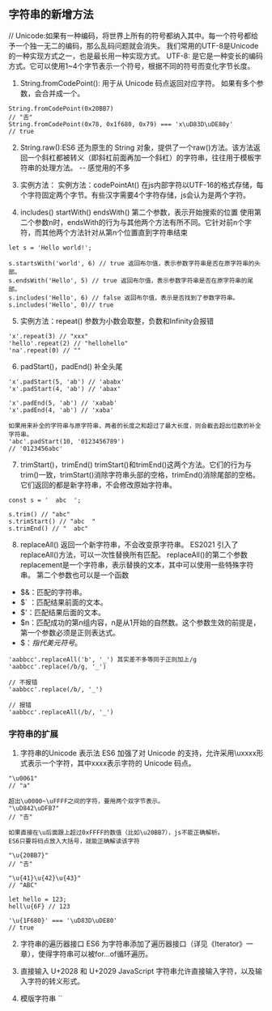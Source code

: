 ## 字符串的新增方法
// Unicode:如果有一种编码，将世界上所有的符号都纳入其中。每一个符号都给予一个独一无二的编码，那么乱码问题就会消失。
我们常用的UTF-8是Unicode的一种实现方式之一，也是最长用一种实现方式。
UTF-8: 是它是一种变长的编码方式。它可以使用1~4个字节表示一个符号，根据不同的符号而变化字节长度。


1. String.fromCodePoint():  用于从 Unicode 码点返回对应字符。 如果有多个参数，会合并成一个。
```
String.fromCodePoint(0x20BB7)
// "𠮷"
String.fromCodePoint(0x78, 0x1f680, 0x79) === 'x\uD83D\uDE80y'
// true
```

2. String.raw():ES6 还为原生的 String 对象，提供了一个raw()方法。该方法返回一个斜杠都被转义（即斜杠前面再加一个斜杠）的字符串，往往用于模板字符串的处理方法。   -- 感觉用的不多







3. 实例方法： 实例方法：codePointAt() 
在js内部字符以UTF-16的格式存储，每个字符固定两个字节。有些汉字需要4个字符存储，js会认为是两个字符。

4. includes()  startWith() endsWith()
第二个参数，表示开始搜索的位置
使用第二个参数n时，endsWith的行为与其他两个方法有所不同。它针对前n个字符，而其他两个方法针对从第n个位置直到字符串结束

```
let s = 'Hello world!';

s.startsWith('world', 6) // true 返回布尔值，表示参数字符串是否在原字符串的头部。
s.endsWith('Hello', 5) // true 返回布尔值，表示参数字符串是否在原字符串的尾部。
s.includes('Hello', 6) // false 返回布尔值，表示是否找到了参数字符串。 s.includes('Hello', 0)// true
```

5. 实例方法：repeat()
参数为小数会取整，负数和Infinity会报错

```
'x'.repeat(3) // "xxx"
'hello'.repeat(2) // "hellohello"
'na'.repeat(0) // ""
```

6. padStart()，padEnd() 补全头尾
```
'x'.padStart(5, 'ab') // 'ababx'
'x'.padStart(4, 'ab') // 'abax'

'x'.padEnd(5, 'ab') // 'xabab'
'x'.padEnd(4, 'ab') // 'xaba'

如果用来补全的字符串与原字符串，两者的长度之和超过了最大长度，则会截去超出位数的补全字符串。
'abc'.padStart(10, '0123456789')
// '0123456abc'

```

7. trimStart()，trimEnd() 
trimStart()和trimEnd()这两个方法。它们的行为与trim()一致，trimStart()消除字符串头部的空格，trimEnd()消除尾部的空格。它们返回的都是新字符串，不会修改原始字符串。

```
const s = '  abc  ';

s.trim() // "abc"
s.trimStart() // "abc  "
s.trimEnd() // "  abc"
```

8. replaceAll() 返回一个新字符串，不会改变原字符串。
ES2021 引入了replaceAll()方法，可以一次性替换所有匹配。
replaceAll()的第二个参数replacement是一个字符串，表示替换的文本，其中可以使用一些特殊字符串。
第二个参数也可以是一个函数
* $&：匹配的字符串。
* $` ：匹配结果前面的文本。
* $'：匹配结果后面的文本。
* $n：匹配成功的第n组内容，n是从1开始的自然数。这个参数生效的前提是，第一个参数必须是正则表达式。
* $$：指代美元符号$。

```
'aabbcc'.replaceAll('b', '_') 其实差不多等同于正则加上/g 
'aabbcc'.replace(/b/g, '_')

// 不报错
'aabbcc'.replace(/b/, '_')

// 报错
'aabbcc'.replaceAll(/b/, '_')
```


### 字符串的扩展 

1. 字符串的Unicode 表示法
ES6 加强了对 Unicode 的支持，允许采用\uxxxx形式表示一个字符，其中xxxx表示字符的 Unicode 码点。
```
"\u0061"
// "a"

超出\u0000~\uFFFF之间的字符，要用两个双字节表示。
"\uD842\uDFB7"
// "𠮷"

如果直接在\u后面跟上超过0xFFFF的数值（比如\u20BB7），js不能正确解析。
ES6只要将码点放入大括号，就能正确解读该字符

"\u{20BB7}"
// "𠮷"

"\u{41}\u{42}\u{43}"
// "ABC"

let hello = 123;
hell\u{6F} // 123

'\u{1F680}' === '\uD83D\uDE80'
// true

```

2. 字符串的遍历器接口 
ES6 为字符串添加了遍历器接口（详见《Iterator》一章），使得字符串可以被for...of循环遍历。

3. 直接输入 U+2028 和 U+2029  JavaScript 字符串允许直接输入字符，以及输入字符的转义形式。

4. 模版字符串 `` 